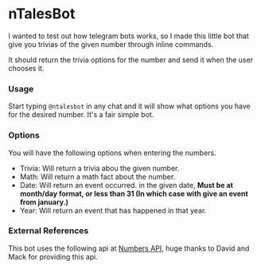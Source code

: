 # nTalesBot

I wanted to test out how telegram bots works, so I made this little bot that give you trivias of the given number through inline commands.

It should return the trivia options for the number and send it when the user chooses it.

### Usage

Start typing `@ntalesbot` in any chat and it will show what options you have for the desired number. It's a fair simple bot.

### Options
You will have the following options when entering the numbers.
- Trivia: Will return a trivia abou the given number.
- Math: Will return a math fact about the number.
- Date: Will return an event occurred. in the given date, <b>Must be at month/day format, or less than 31 (In which case with give an event from january.)</b>
- Year: Will return an event that has happened in that year.

### External References
This bot uses the following api at [Numbers API](http://numbersapi.com), huge thanks to David and Mack for providing this api.
